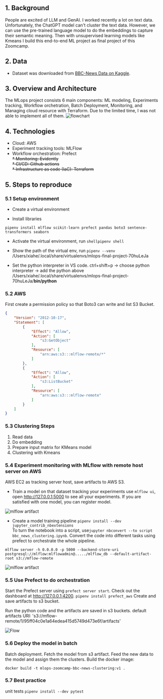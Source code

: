 ## 1. Background

People are excited of LLM and GenAI. I worked recently a lot on text data. Unfortunately, the ChatGPT model can't cluster the text data. However, we can use the pre-trained language model to do the embeddings to capture their semantic meaning. Then with unsupervised learning models like Kmeans I build this end-to-end ML project as final project of this Zoomcamp. 


## 2. Data
* Dataset was downloaded from [BBC-News Data on Kaggle](https://www.kaggle.com/datasets/gpreda/bbc-news). 

## 3. Overview and Architecture
The MLops project consists 6 main components: ML modeling, Experiments tracking, Workflow orchetration, Batch Deployment, Monitoring, and Managing cloud resource with Terraform. Due to the limited time, I was not able to implement all of them. 
![flowchart](https://res.cloudinary.com/do5aglxsw/image/upload/v1690832009/mlops-final-project-bbc-clustering/flowchart_mlops.drawio_tzkwxs.png)


## 4. Technologies 

* Cloud: AWS
* Experiment tracking tools: MLFlow
* Workflow orchestration: Prefect  
~~* Monitoring: Evidently~~  
~~* CI/CD: Github actions~~  
~~* Infrastructure as code (IaC): Terraform~~  

## 5. Steps to reproduce
### 5.1 Setup environment 
* Create a virtual environment

* Install libraries
```shell
pipenv install mlflow scikit-learn prefect pandas boto3 sentence-transformers seaborn
```

* Activate the virtual environment, run ```shellpipenv shell```

* Show the path of  the virtual env, run ```pipenv --venv```
/Users/xiahe/.local/share/virtualenvs/mlops-final-project-70huLeJa 

* Set the python interpreter in VS code. ctrl+shift+p -> choose python interpreter -> add the python above /Users/xiahe/.local/share/virtualenvs/mlops-final-project-70huLeJa/**bin/python**


### 5.2 AWS 

First create a permission policy so that Boto3 can write and list S3 Bucket.
```json
{
    "Version": "2012-10-17",
    "Statement": [
        {
            "Effect": "Allow",
            "Action": [
                "s3:GetObject"
            ],
            "Resource": [
                "arn:aws:s3:::mlflow-remote/*"
            ]
        },
        {
            "Effect": "Allow",
            "Action": [
                "s3:ListBucket"
            ],
            "Resource": [
                "arn:aws:s3:::mlflow-remote"
            ]
        }
    ]
}
```

### 5.3 Clustering Steps
1. Read data
2. Do embedding
3. Prepare input matrix for KMeans model
4. Clustering with Kmeans

### 5.4 Experiment monitoring with MLflow with remote host server on AWS
AWS EC2 as tracking server host, save artifacts to AWS S3. 
* Train a model on that dataset tracking your experiments
use ```mlflow ui```, open http://127.0.0.1:5000 to see all your experiments. 
If you are satisfied with one model, you can register model. 

![mlflow artifact](https://res.cloudinary.com/do5aglxsw/image/upload/v1690834278/mlops-final-project-bbc-clustering/1_ztivqa.png)

* Create a model training pipeline
```pipenv install --dev jupyter_contrib_nbextensions```  
To turn the notebook into a script, use```jupyter nbconvert --to script bbc_news_clustering.ipynb```. 
Convert the code into different tasks using prefect to orchestrate the whole pipeline.

```shell
mlflow server -h 0.0.0.0 -p 5000 --backend-store-uri postgresql://mlflow:mlflowadmin@...../mlflow_db --default-artifact-root s3://mflow-remote
```

![mlflow artifact](https://res.cloudinary.com/do5aglxsw/image/upload/v1690834278/mlops-final-project-bbc-clustering/1_ztivqa.png)



### 5.5 Use Prefect to do orchestration
Start the Prefect server using ```prefect server start```. Check out the dashboard at http://127.0.0.1:4200. 
```pipenv install prefect_aws```  Create and save artifacts to s3 bucket. 

Run the python code and the artifacts are saved in s3 buckets.
default artifacts URI: 's3://mflow-remote/1/95ff04c0e1a64edea415d5749d473e6f/artifacts'

![Flow](https://res.cloudinary.com/do5aglxsw/image/upload/v1690834278/mlops-final-project-bbc-clustering/3_ekn6jo.png)


### 5.6 Deploy the model in batch
Batch deployment. Fetch the model from s3 artifact. Feed the new data to the model and assign them the clusters. 
Build the docker image:
```shell
docker build -t mlops-zoomcamp-bbc-news-clustering:v1 .
```

### 5.7 Best practice
unit tests
    ```pipenv install --dev pytest```






